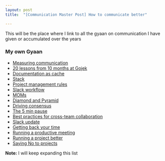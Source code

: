 ```yaml
---
layout: post
title:  "[Communication Master Post] How to communicate better"

---
```


This will be the place where I link to all the gyaan on communication I have given or accumulated over the years

### My own Gyaan

- [Measuring communication](https://manassaloi.com/2020/02/05/measuring-communication.html)
- [20 lessons from 10 months at Gojek](https://manassaloi.com/2019/08/11/20-lessons-gojek.html)
- [Documentation as cache](https://manassaloi.com/2020/04/19/documentation-cache.html)
- [Stack](https://manassaloi.com/2020/04/23/stack.html)
- [Project management rules](https://manassaloi.com/2020/04/26/rules-project-management.html)
- [Slack workflow](https://manassaloi.com/2020/05/03/slack-workflow.html)
- [MOMs](https://manassaloi.com/2020/03/22/mom-update.html)
- [Diamond and Pyramid](https://manassaloi.com/2020/06/01/diamond-pyramid.html)
- [Driving consensus](https://manassaloi.com/2020/05/31/driving-consensus.html)
- [The 5 min pause](https://manassaloi.com/2020/05/20/five-min-pause.html)
- [Best practices for cross-team collaboration](https://manassaloi.com/2020/05/24/collaboration-checklist.html)
- [Slack update](https://manassaloi.com/2021/03/09/slack-update.html)
- [Getting back your time](https://manassaloi.com/2020/05/22/recovering-time-work.html)
- [Running a productive meeting](https://manassaloi.com/2021/03/11/running-meeting.html)
- [Running a project better](https://manassaloi.com/2021/05/04/running-project-better.html)
- [Saying No to projects](https://manassaloi.com/2021/11/04/say-no-bandwidth.html)

**Note:** I will keep expanding this list
